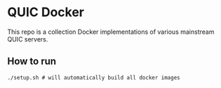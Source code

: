 # QUIC Docker
This repo is a collection Docker implementations of various mainstream QUIC servers.

## How to run
```
./setup.sh # will automatically build all docker images
```